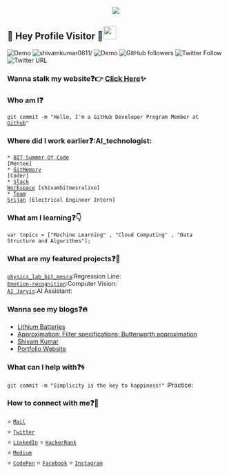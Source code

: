 <p align="center">
  <img src="https://github.com/shivamkumar0611/shivamkumar0611/blob/master/tenor%20(1).gif">
</p>
 
## :rainbow: Hey Profile Visitor :eyes:<img src="https://raw.githubusercontent.com/iampavangandhi/iampavangandhi/master/gifs/Hi.gif" width="30px"> 
</div>
<p align="left"> <img alt="Demo" src="https://img.shields.io/badge/Linkedin-1780%20Follwers-red" /> <img src=https://komarev.com/ghpvc/?username=shivamkumar0611 alt=shivamkumar0611/> <img alt="Demo" src="https://img.shields.io/badge/Instagram-1874%20Followers-blue" /> <img alt="GitHub followers" src="https://img.shields.io/github/followers/shivamkumar0611?style=social"> <img alt="Twitter Follow" src="https://img.shields.io/twitter/follow/exorcist_shivam?label=Followers"> <img alt="Twitter URL" src="https://img.shields.io/twitter/url?color=red&label=LinkedIn%20&logo=Linkedin&style=flat-square&url=https%3A%2F%2Fwww.linkedin.com%2Fin%2Fshivamkumar0611%2F">
  
  
### Wanna stalk my website:question::point_right: [Click Here](https://shivamkumar0611.github.io/):sparkles:

### Who am I:question: 
<code>git commit -m "Hello, I'm a GitHub Developer Program Member at [Github](https://www.github.com/)"</code>

### Where did I work earlier:question::AI_technologist:
<code>* [BIT Summer Of Code](https://bitsoc.github.io/) [Mentee]</code>  
<code>* [GitMemory](https://www.gitmemory.com/shivamkumar0611) [Coder]</code>      
<code>* [Slack Workspace](https://join.slack.com/t/shivambitmesralive/signup?x=x-p1489045428502-1481035866583-1519622352624) [shivambitmesralive]</code>           
<code>* [Team Srijan](https://www.linkedin.com/in/teamsrijan/?originalSubdomain=in) [Electrical Engineer Intern]</code> 
  
### What am I learning:question::point_down:	
<code>var topics = ["Machine Learning" , "Cloud Computing" , "Data Structure and Algorithms"];</code>

### What are my featured projects:question::rocket:
<code>[physics_lab_bit_mesra](https://github.com/shivamkumar0611/physics_lab_bit_mesra)</code>:Regression Line:     
<code>[Emotion-recognition](https://github.com/shivamkumar0611/Emotion-recognition)</code>:Computer Vision:  
<code>[AI_Jarvis](https://github.com/shivamkumar0611/AI_Jarvis)</code>:AI Assistant:     

### Wanna see my blogs:question::fire:
<!-- BLOG-POST-LIST:START -->
- [Lithium Batteries](https://medium.com/lithium-batteries/lithium-batteries)
- [Approximation: Filter specifications; Butterworth approximation](https://kumar-shivam0611.medium.com/approximation-butterworth-approximation)
- [Shivam Kumar](https://kumar-shivam0611.medium.com/)
- [Portfolio Website ](https://github.com/shivamkumar0611/shivamkumar0611.github.io)
<!-- BLOG-POST-LIST:END -->

### What can I help with:question::cyclone:
<code>git commit -m "Simplicity is the key to happiness!"</code> :Practice:

### How to connect with me:question::email:
:star: <code>[Mail](mailto:kumar.shivam0611@gmail.com)</code>    
:star: <code>[Twitter](https://twitter.com/exorcist_shivam)</code>  
:star: <code>[LinkedIn](https://www.linkedin.com/in/shivamkumar0611/)</code>
:star: <code>[HackerRank](https://www.hackerrank.com/kumar_shivam0611)</code>  
:star: <code>[Medium](https://medium.com/@kumar-shivam0611)</code>  
:star: <code>[CodePen](https://codepen.io/shivamkumar0611)</code>
:star: <code>[Facebook](https://www.facebook.com/profile.php?id=100040223462085)</code>
:star: <code>[Instagram](https://www.instagram.com/exorcist_shivam/)</code>
